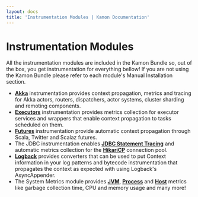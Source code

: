 ```yaml
---
layout: docs
title: 'Instrumentation Modules | Kamon Documentation'
---
```


Instrumentation Modules
=======================

All the instrumentation modules are included in the Kamon Bundle so, out of the box, you get instrumentation for
everything bellow! If you are not using the Kamon Bundle please refer to each module's Manual Installation section.

- **[Akka](./akka/)** instrumentation provides context propagation, metrics and tracing for Akka actors, routers,
  dispatchers, actor systems, cluster sharding and remoting components.
- **[Executors](./executors/)** instrumentation provides metrics collection for executor services and wrappers that
  enable context propagation to tasks scheduled on them.
- **[Futures](./futures/)** instrumentation provide automatic context propagation through Scala, Twitter and Scalaz futures.
- The JDBC instrumentation enables **[JDBC Statement Tracing](./jdbc/statement-tracing/)** and automatic metrics collection
  for the **[HikariCP](./jdbc/hikari/)** connection pool.
- **[Logback](./logback/)** provides converters that can be used to put Context information in your log patterns and
  bytecode instrumentation that propagates the context as expected with using Logback's AsyncAppender.
- The System Metrics module provides **[JVM](./system/jvm-metrics/)**, **[Process](./system/process-metrics/)** and
  **[Host](./system/host-metrics/)** metrics like garbage collection time, CPU and memory usage and many more!